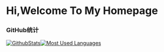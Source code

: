 # Hi,Welcome To My Homepage

### GitHub统计
[![GithubStats](https://github-readme-stats.vercel.app/api?username=Q-1515&show_icons=true&theme=buefy&count_private=true)](https://github.com/Q-1515)[![Most Used Languages](https://github-readme-stats.vercel.app/api/top-langs/?username=Q-1515&theme=buefy&layout=compact)](https://github.com/Q-1515)

